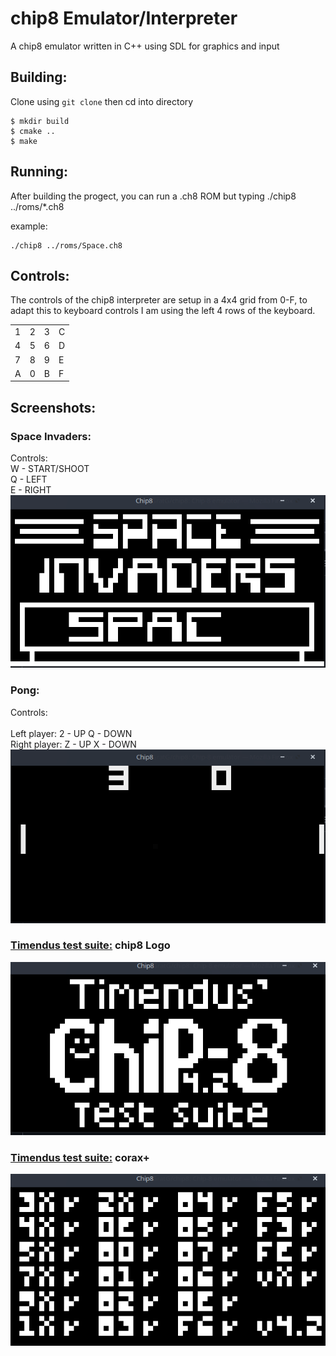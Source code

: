 # chip8 Emulator/Interpreter
A chip8 emulator written in C++ using SDL for graphics and input
 

## Building: 
Clone using `git clone` then cd into directory
```
$ mkdir build
$ cmake ..
$ make
```
## Running: 
After building the progect, you can run a .ch8 ROM but typing ./chip8 ../roms/*.ch8

example: 
```
./chip8 ../roms/Space.ch8
```
## Controls: 
The controls of the chip8 interpreter are setup in a 4x4 grid from 0-F, to adapt this to keyboard controls I am using the left 4 rows of the keyboard.

|   |   |   |   |
|---|---|---|---|
| 1 | 2 | 3 | C |
| 4 | 5 | 6 | D |
| 7 | 8 | 9 | E |
| A | 0 | B | F |

## Screenshots:
### Space Invaders:
Controls:<br />
    W - START/SHOOT<br />
    Q - LEFT<br />
    E - RIGHT<br />
![alt text](https://github.com/GratG/chip8/blob/main/screenshots/Space-Invaders.png)
### Pong:
Controls:<br />  
    Left player: 2 - UP Q - DOWN<br />
    Right player: Z - UP X - DOWN<br /> 
![alt text](https://github.com/GratG/chip8/blob/main/screenshots/Pong.png)
### [Timendus test suite:](https://github.com/Timendus/chip8-test-suite) chip8 Logo
![alt text](https://github.com/GratG/chip8/blob/main/screenshots/Timendus.png)
### [Timendus test suite:](https://github.com/Timendus/chip8-test-suite) corax+
![alt text](https://github.com/GratG/chip8/blob/main/screenshots/Corax.png)